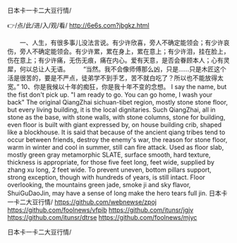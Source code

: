 
日本卡一卡二大豆行情/




👉/点/此/进/入/观/看/ http://6e6s.com?jbgkz.html




　　一、人生，有很多事儿没法言说。有少许欣喜，旁人不确定能领会；有少许哀伤，旁人不确定能领会。有少许累，累在身上，累在意上；有少许泪，挂在脸上，伤在意上；有少许痛，无伤无痕，痛在内心。爱有天意，是否会眷顾本人；心有灵犀，何以总让人无语。
　　“当然。我不会像师傅那么凶，只是……只是木匠这个活是很苦的，要是不严点，徒弟学不到手艺，苦不就白吃了？所以也不能放得太宽。”
	10、你是我候以十年的痴狂，你是我十年不变的念想。
I say the name, but the fist don't pick up.
"I am ready to go.
You can go home, I wash your back"
The original QiangZhai sichuan-tibet region, mostly stone stone floor, but every living building, it is the local dignitaries.
Such QiangZhai, all in stone as the base, with stone walls, with stone columns, stone for building, even floor is built with giant expressed by, on house building crib, shaped like a blockhouse.
It is said that because of the ancient qiang tribes tend to occur between friends, destroy the enemy's war, the reason for stone floor, warm in winter and cool in summer, still can fire attack.
Used as floor slab, mostly green gray metamorphic SLATE, surface smooth, hard texture, thickness is appropriate, for those five feet long, feet wide, supplied by zhang xu long, 2 feet wide.
To prevent uneven, bottom pillars support, strong exception, though with hundreds of years, is still intact.
Floor overlooking, the mountains green jade, smoke ji and sky flavor, ShuiGuDaoJin, may have a sense of long make the hero tears full jin.
日本卡一卡二大豆行情/ https://github.com/webnewse/zpoj
https://github.com/foolnews/vfpib
https://github.com/itunsr/jgjv
https://github.com/itunsr/dtrse
https://github.com/foolnews/mjyc





日本卡一卡二大豆行情/
